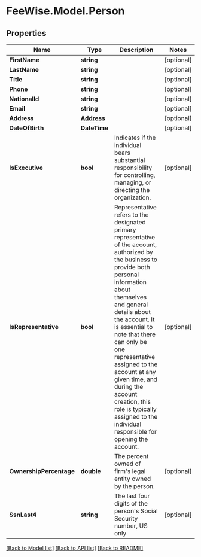 # FeeWise.Model.Person

## Properties

Name | Type | Description | Notes
------------ | ------------- | ------------- | -------------
**FirstName** | **string** |  | [optional] 
**LastName** | **string** |  | [optional] 
**Title** | **string** |  | [optional] 
**Phone** | **string** |  | [optional] 
**NationalId** | **string** |  | [optional] 
**Email** | **string** |  | [optional] 
**Address** | [**Address**](Address.md) |  | [optional] 
**DateOfBirth** | **DateTime** |  | [optional] 
**IsExecutive** | **bool** | Indicates if the individual bears substantial responsibility for controlling, managing, or directing the organization. | [optional] 
**IsRepresentative** | **bool** | Representative refers to the designated primary representative of the account, authorized by the business to provide both personal information about themselves and general details about the account. It is essential to note that there can only be one representative assigned to the account at any given time, and during the account creation, this role is typically assigned to the individual responsible for opening the account. | [optional] 
**OwnershipPercentage** | **double** | The percent owned of firm&#39;s legal entity owned by the person. | [optional] 
**SsnLast4** | **string** | The last four digits of the person&#39;s Social Security number, US only | [optional] 

[[Back to Model list]](../README.md#documentation-for-models) [[Back to API list]](../README.md#documentation-for-api-endpoints) [[Back to README]](../README.md)

